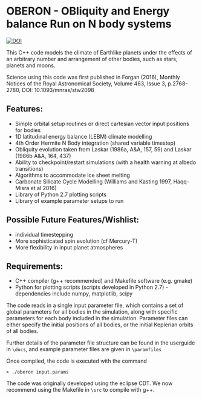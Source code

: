 OBERON - OBliquity and Energy balance Run on N body systems
===========================================================

[![DOI](https://zenodo.org/badge/24103/dh4gan/oberon.svg)](https://zenodo.org/badge/latestdoi/24103/dh4gan/oberon)

This C++ code models the climate of Earthlike planets under the effects of an arbitrary number and arrangement of other bodies, such as stars, planets and moons.

Science using this code was first published in Forgan (2016), Monthly Notices of the Royal Astronomical Society, Volume 463, Issue 3, p.2768-2780, DOI: 10.1093/mnras/stw2098

Features:
--------
* Simple orbital setup routines or direct cartesian vector input positions for bodies
* 1D latitudinal energy balance (LEBM) climate modelling
* 4th Order Hermite N Body integration (shared variable timestep)
* Obliquity evolution taken from Laskar (1986a, A&A, 157, 59) and Laskar (1986b A&A, 164, 437)
* Ability to checkpoint/restart simulations (with a health warning at albedo transitions)
* Algorithms to accommodate ice sheet melting
* Carbonate Silicate Cycle Modelling (Williams and Kasting 1997, Haqq-Misra et al 2016)
* Library of Python 2.7 plotting scripts 
* Library of example parameter setups to run

Possible Future Features/Wishlist:
-------------------------

* individual timestepping
* More sophisticated spin evolution (cf Mercury-T)
* More flexibility in input planet atmospheres

Requirements:
-------------
* C++ compiler (g++ recommended) and Makefile software (e.g. gmake)
* Python for plotting scripts (scripts developed in Python 2.7) - dependencies include numpy, matplotlib, scipy

The code reads in a single input parameter file, which contains a set of global parameters for all bodies in the simulation, along with specific parameters for each
body included in the simulation. Parameter files can either specify the initial positions of all bodies, or the initial Keplerian orbits of all bodies.

Further details of the parameter file structure can be found in the userguide in `\docs`, and example parameter files are given in `\paramfiles`

Once compiled, the code is executed with the command

`> ./oberon input.params`

The code was originally developed using the eclipse CDT.  We now recommend using the Makefile in `\src` to compile with g++.
